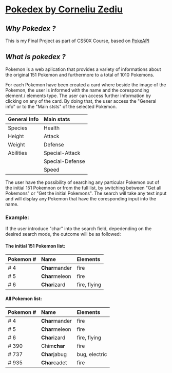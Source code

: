 # [Pokedex by Corneliu Zediu](http://liuze02.pythonanywhere.com/)
  
  ## _Why Pokedex ?_
  This is my Final Project as part of CS50X Course, based on [PokeAPI](https://pokeapi.co/)
  
  ## _What is pokedex ?_
  Pokemon is a web aplication that provides a variety of informations about the original 151 Pokemon and furthermore to a total of 1010 Pokemons. 
  
  For each Pokemon have been created a card where beside the image of the Pokemon, the user is informed with the name and the coresponding element / elements type. 
  The user can access further information by clicking on any of the card. By doing that, the user access the "General info" or to the "Main ststs" of the selected Pokemon.
  
| General Info                               | Main stats |
|:---                                       |:---     |
| Species | Health |
| Height| Attack |
| Weight | Defense |
| Abilities | Special-Attack |
|  | Special-Defense |
|  | Speed |


  The user have the possibility of searching any particular Pokemon out of the initial 151 Pokemnon or from the full list, by switching between "Get all Pokemons" or "Get the initial Pokemons". The search will take any text input and will display any Pokemon that have the coresponding input into the name. 

  ### Example:
  If the user introduce "char" into the search field, depedending on the desired search mode, the outcome will be as followed:
  #### The initial 151 Pokemon list:
  |Pokemon #                        | Name | Elements|
|:---                                       |:---      |:---     |
| # 4 | **Char**mander | fire|
| # 5 | **Char**meleon | fire|
| # 6 | **Char**izard | fire, flying|

  #### All Pokemon list:
  |Pokemon #                        | Name | Elements|
|:---                                       |:---      |:---     |
| # 4 | **Char**mander | fire|
| # 5 | **Char**meleon | fire|
| # 6 | **Char**izard | fire, flying|
| # 390 | Chim**char** | fire|
| # 737 | **Char**jabug | bug, electric|
| # 935 | **Char**cadet | fire|


